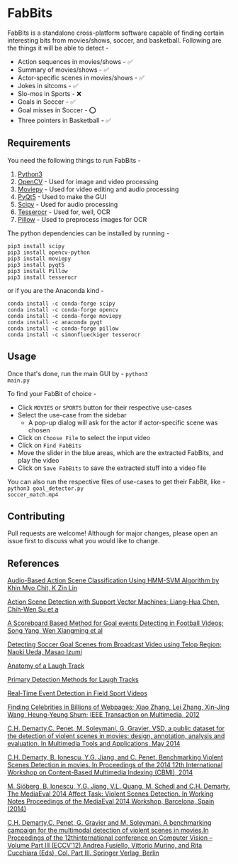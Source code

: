 # FabBits
FabBits is a standalone cross-platform software capable of finding certain interesting bits from movies/shows, soccer, and basketball. Following are the things it will be able to detect -

* Action sequences in movies/shows  - ✅
* Summary of movies/shows - ✅
* Actor-specific scenes in movies/shows - ✅
* Jokes in sitcoms - ✅
* Slo-mos in Sports - ❌
* Goals in Soccer - ✅
* Goal misses in Soccer - ⭕
* Three pointers in Basketball - ✅

## Requirements
You need the following things to run FabBits -

1. [Python3](https://www.python.org/download/releases/3.0/) 
2. [OpenCV](https://opencv.org) - Used for image and video processing
3. [Moviepy](https://zulko.github.io/moviepy/) - Used for video editing and audio processing
4. [PyQt5](https://www.riverbankcomputing.com/software/pyqt/intro) - Used to make the GUI
5. [Scipy](https://www.riverbankcomputing.com/software/pyqt/intro) - Used for audio processing
6. [Tesserocr](https://github.com/sirfz/tesserocr) - Used for, well, OCR
7. [Pillow](https://pillow.readthedocs.io/en/latest/) - Used to preprocess images for OCR

The python dependencies can be installed by running - 
```
pip3 install scipy
pip3 install opencv-python
pip3 install moviepy
pip3 install pyqt5
pip3 install Pillow
pip3 install tesserocr
```

or if you are the Anaconda kind -
```
conda install -c conda-forge scipy
conda install -c conda-forge opencv
conda install -c conda-forge moviepy
conda install -c anaconda pyqt 
conda install -c conda-forge pillow
conda install -c simonflueckiger tesserocr 
```
## Usage
Once that's done, run the main GUI by -
<code>python3 main.py</code>

To find your FabBit of choice -
* Click `MOVIES` or `SPORTS` button for their respective use-cases
* Select the use-case from the sidebar
	* A pop-up dialog will ask for the actor if actor-specific scene was chosen
* Click on `Choose File` to select the input video 
* Click on `Find FabBits`
* Move the slider in the blue areas, which are the extracted FabBits, and play the video
* Click on `Save FabBits` to save the extracted stuff into a video file

You can also run the respective files of use-cases to get their FabBit, like -
<code>python3 goal_detector.py soccer_match.mp4</code>

## Contributing
Pull requests are welcome! Although for major changes, please open an issue first to discuss what you would like to change.

## References
[Audio-Based Action Scene Classification Using HMM-SVM Algorithm by Khin Myo Chit, K Zin Lin](http://ijarcet.org/wp-content/uploads/IJARCET-VOL-2-ISSUE-4-1347-1351.pdf)

[Action Scene Detection with Support Vector Machines; Liang-Hua Chen, Chih-Wen Su et a](https://pdfs.semanticscholar.org/2a20/0432f71bf19c8efe19b686799e94226e2d32.pdf)

[A Scoreboard Based Method for Goal events Detecting in Football Videos; Song Yang, Wen Xiangming et al](https://www.researchgate.net/publication/252020501_A_Scoreboard_Based_Method_for_Goal_Events_Detecting_in_Football_Videos)

[Detecting Soccer Goal Scenes from Broadcast Video using Telop Region;
Naoki Ueda, Masao Izumi](http://www.iaiai.org/journals/index.php/IEE/article/view/187)

[Anatomy of a Laugh Track](https://archive.cnx.org/contents/a7ec0ec7-9093-4f55-93ef-3ac2ce71b1c8@3/anatomy-of-a-laugh-track)

[Primary Detection Methods for Laugh Tracks](https://archive.cnx.org/contents/8ffeeb0f-fb40-4d3e-a63f-aaff422f9eab@2/primary-detection-methods-for-laugh-tracks)

[Real-Time Event Detection in Field Sport Videos](https://pdfs.semanticscholar.org/b759/21d79a144e419f6fe71a06f65f26a51f6b44.pdf)

[Finding Celebrities in Billions of Webpages; Xiao Zhang, Lei Zhang, Xin-Jing Wang, Heung-Yeung Shum; IEEE Transaction on Multimedia, 2012](https://www.microsoft.com/en-us/research/project/msra-cfw-data-set-of-celebrity-faces-on-the-web/)

[C.H. Demarty,C. Penet, M. Soleymani, G. Gravier. VSD, a public dataset for the detection of violent scenes in movies: design, annotation, analysis and evaluation. In Multimedia Tools and Applications, May 2014](http://link.springer.com/article/10.1007/s11042-014-1984-4)

[C.H. Demarty, B. Ionescu, Y.G. Jiang, and C. Penet. Benchmarking Violent Scenes Detection in movies. In Proceedings of the 2014 12th International Workshop on Content-Based Multimedia Indexing (CBMI), 2014](http://ieeexplore.ieee.org/xpl/articleDetails.jsp?reload=true&arnumber=6849827&abstractAccess=no&userType=inst)

[M. Sjöberg, B. Ionescu, Y.G. Jiang, V.L. Quang, M. Schedl and C.H. Demarty. The MediaEval 2014 Affect Task: Violent Scenes Detection. In Working Notes Proceedings of the MediaEval 2014 Workshop, Barcelona, Spain (2014)](http://ceur-ws.org/Vol-1263/mediaeval2014_submission_3.pdf)

[C.H. Demarty,C. Penet, G. Gravier and M. Soleymani. A benchmarking campaign for the multimodal detection of violent scenes in movies.In Proceedings of the 12thinternational conference on Computer Vision – Volume Part III (ECCV’12),Andrea Fusiello, Vittorio Murino, and Rita Cucchiara (Eds), Col. Part III. Springer Verlag, Berlin](http://ibug.doc.ic.ac.uk/media/uploads/documents/demarty_eccvw2012_finalversion.pdf)
